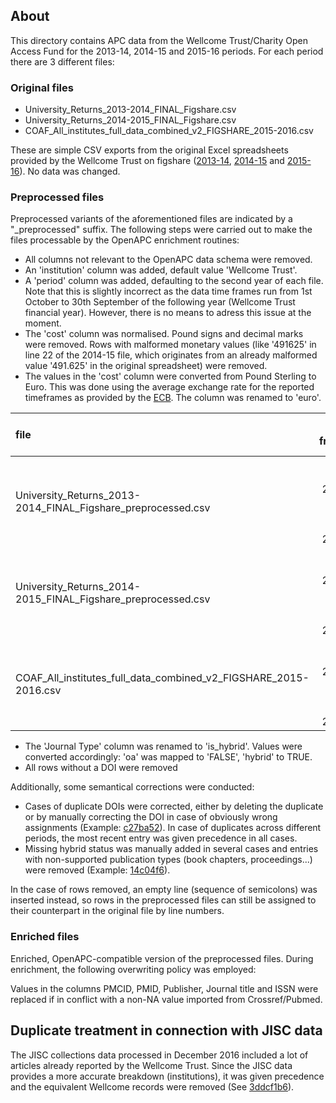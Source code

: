 
## About

This directory contains APC data from the Wellcome Trust/Charity Open Access Fund for the 2013-14, 2014-15 and 2015-16 periods. For each period there are 3 different files:

### Original files

- University_Returns_2013-2014_FINAL_Figshare.csv
- University_Returns_2014-2015_FINAL_Figshare.csv
- COAF_All_institutes_full_data_combined_v2_FIGSHARE_2015-2016.csv

These are simple CSV exports from the original Excel spreadsheets provided by the Wellcome Trust on figshare ([2013-14](http://dx.doi.org/10.6084/M9.FIGSHARE.1321361), [2014-15](https://dx.doi.org/10.6084/m9.figshare.3118936.v1) and [2015-16](https://doi.org/10.6084/m9.figshare.4765999.v2)). No data was changed.

### Preprocessed files

Preprocessed variants of the aforementioned files are indicated by a "_preprocessed" suffix. The following steps were carried out to make the files processable by the OpenAPC enrichment routines:

- All columns not relevant to the OpenAPC data schema were removed.
- An 'institution' column was added, default value 'Wellcome Trust'.
- A 'period' column was added, defaulting to the second year of each file. Note that this is slightly incorrect as the data time frames run from 1st October to 30th September of the following year (Wellcome Trust financial year). However, there is no means to adress this issue at the moment.
- The 'cost' column was normalised. Pound signs and decimal marks were removed. Rows with malformed monetary values (like '491625' in line 22 of the 2014-15 file, which originates from an already malformed value '491.625' in the original spreadsheet) were removed.
- The values in the 'cost' column were converted from Pound Sterling to Euro. This was done using the average exchange rate for the reported timeframes as provided by the [ECB](https://www.ecb.europa.eu/stats/exchange/eurofxref/html/eurofxref-graph-gbp.en.html). The column was renamed to 'euro'.

|file                                                             | time frame                 | exchange rate (1 GBP =)     | 
|:----------------------------------------------------------------|---------------------------:|----------------------------:|
|University_Returns_2013-2014_FINAL_Figshare_preprocessed.csv     | 01-10-2013 till 30-09-2014 | 1.2215 EUR                  |
|University_Returns_2014-2015_FINAL_Figshare_preprocessed.csv     | 01-10-2014 till 30-09-2015 | 1.3488 EUR                  |
|COAF_All_institutes_full_data_combined_v2_FIGSHARE_2015-2016.csv | 01-10-2015 till 30-09-2016 | 1.1477 EUR                  |

- The 'Journal Type' column was renamed to 'is_hybrid'. Values were converted accordingly: 'oa' was mapped to 'FALSE', 'hybrid' to TRUE.
- All rows without a DOI were removed

Additionally, some semantical corrections were conducted:

- Cases of duplicate DOIs were corrected, either by deleting the duplicate or by manually correcting the DOI in case of obviously wrong assignments (Example: [c27ba52](https://github.com/OpenAPC/openapc-de/commit/c27ba52325d96441deeb0bc2ba81fad81c926e85)). In case of duplicates across different periods, the most recent entry was given precedence in all cases.
- Missing hybrid status was manually added in several cases and entries with non-supported publication types (book chapters, proceedings...) were removed (Example: [14c04f6](https://github.com/OpenAPC/openapc-de/commit/14c04f6c71b7938bd64f9bcb679db760165b971c)).

In the case of rows removed, an empty line (sequence of semicolons) was inserted instead, so rows in the preprocessed files can still be assigned to their counterpart in the original file by line numbers.

### Enriched files

Enriched, OpenAPC-compatible version of the preprocessed files. During enrichment, the following overwriting policy was employed:

Values in the columns PMCID, PMID, Publisher, Journal title and ISSN were replaced if in conflict with a non-NA value imported from Crossref/Pubmed. 

## Duplicate treatment in connection with JISC data

The JISC collections data processed in December 2016 included a lot of articles already reported by the Wellcome Trust. Since the JISC data provides a more accurate breakdown (institutions), it was given precedence and the equivalent Wellcome records were removed (See [3ddcf1b6](https://github.com/OpenAPC/openapc-de/commit/3ddcf1b6c07c577aa71c0d38a082c3c93f3e1f35)).
